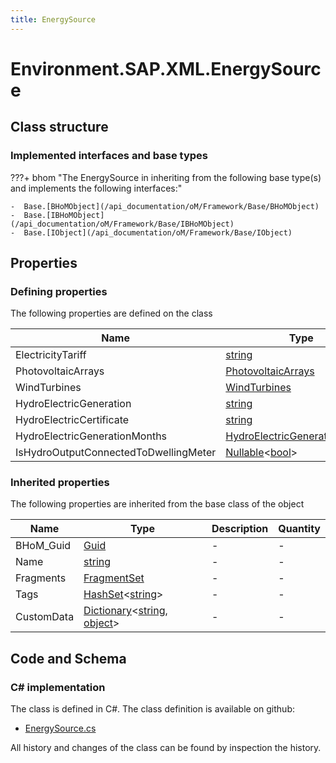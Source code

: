 ```yaml
---
title: EnergySource
---
```


# Environment.SAP.XML.EnergySource



## Class structure

### Implemented interfaces and base types

???+ bhom "The EnergySource in inheriting from the following base type(s) and implements the following interfaces:"

    -  Base.[BHoMObject](/api_documentation/oM/Framework/Base/BHoMObject)
    -  Base.[IBHoMObject](/api_documentation/oM/Framework/Base/IBHoMObject)
    -  Base.[IObject](/api_documentation/oM/Framework/Base/IObject)


## Properties



### Defining properties

The following properties are defined on the class

| Name             | Type             | Description      | Quantity         |
|------------------|------------------|------------------|------------------|
| ElectricityTariff | [string](https://learn.microsoft.com/en-us/dotnet/api/System.String?view=netstandard-2.0) | . | - |
| PhotovoltaicArrays | [PhotovoltaicArrays](/api_documentation/oM/Adapter/Environment/SAP/XML/PhotovoltaicArrays) | . | - |
| WindTurbines | [WindTurbines](/api_documentation/oM/Adapter/Environment/SAP/XML/WindTurbines) | . | - |
| HydroElectricGeneration | [string](https://learn.microsoft.com/en-us/dotnet/api/System.String?view=netstandard-2.0) | . | - |
| HydroElectricCertificate | [string](https://learn.microsoft.com/en-us/dotnet/api/System.String?view=netstandard-2.0) | . | - |
| HydroElectricGenerationMonths | [HydroElectricGenerationMonths](/api_documentation/oM/Adapter/Environment/SAP/XML/HydroElectricGenerationMonths) | . | - |
| IsHydroOutputConnectedToDwellingMeter | [Nullable](https://learn.microsoft.com/en-us/dotnet/api/System.Nullable-1?view=netstandard-2.0)&lt;[bool](https://learn.microsoft.com/en-us/dotnet/api/System.Boolean?view=netstandard-2.0)&gt; | . | - |


### Inherited properties
The following properties are inherited from the base class of the object

| Name             | Type             | Description      | Quantity         |
|------------------|------------------|------------------|------------------|
| BHoM_Guid | [Guid](https://learn.microsoft.com/en-us/dotnet/api/System.Guid?view=netstandard-2.0) | - | - |
| Name | [string](https://learn.microsoft.com/en-us/dotnet/api/System.String?view=netstandard-2.0) | - | - |
| Fragments | [FragmentSet](/api_documentation/oM/Framework/Base/FragmentSet) | - | - |
| Tags | [HashSet](https://learn.microsoft.com/en-us/dotnet/api/System.Collections.Generic.HashSet-1?view=netstandard-2.0)&lt;[string](https://learn.microsoft.com/en-us/dotnet/api/System.String?view=netstandard-2.0)&gt; | - | - |
| CustomData | [Dictionary](https://learn.microsoft.com/en-us/dotnet/api/System.Collections.Generic.Dictionary-2?view=netstandard-2.0)&lt;[string](https://learn.microsoft.com/en-us/dotnet/api/System.String?view=netstandard-2.0), [object](https://learn.microsoft.com/en-us/dotnet/api/System.Object?view=netstandard-2.0)&gt; | - | - |


## Code and Schema

### C# implementation

The class is defined in C#. The class definition is available on github:

- [EnergySource.cs](https://github.com/BHoM/SAP_Toolkit/blob/develop/SAP_oM/XML/EnergySource.cs)

All history and changes of the class can be found by inspection the history.
